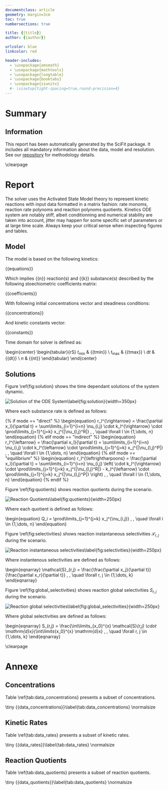 ```yaml
---
documentclass: article
geometry: margin=3cm
toc: true
numbersections: true

title: {{title}}
author: {{author}}

urlcolor: blue
linkcolor: red

header-includes:
  - \usepackage{amsmath}
  - \usepackage{mathtools}
  - \usepackage{longtable}
  - \usepackage{booktabs}
  - \usepackage{siunitx}
  #- \sisetup{tight-spacing=true,round-precision=4}
---
```

# Summary

## Information

This report has been automatically generated by the SciFit package.
It includes all mandatory information about the data, model and resolution.
See our [repository](https://github.com/jlandercy/scifit) for methodology details.

\clearpage

# Report

The solver uses the Activated State Model theory to represent kinetic reactions
with input data formatted in a matrix fashion: rate monoms, reaction rate polynoms and
reaction polynoms quotients. Kinetics ODE system are notably stiff, albeit conditionning
and numerical stability are taken into account, jitter may happen  for some specific
set of parameters or at large time scale. Always keep your critical sense when inspecting
figures and tables.

## Model

The model is based on the following kinetics:

{{equations}}

Which implies {{n}} reaction(s) and {{k}} substance(s) described
by the following stoechiometric coefficients matrix:

{{coefficients}}

With following initial concentrations vector and steadiness conditions:

{{concentrations}}

And kinetic constants vector:

{{constants}}

Time domain for solver is defined as:

\begin{center}
\begin{tabular}{rS}
$t_{\min}$ & {{tmin}} \\
$t_{\max}$ & {{tmax}} \\
$\mathrm{d}t$ & {{dt}} \\
$n$ & {{nt}}
\end{tabular}
\end{center}

## Solutions

Figure \ref{fig:solution} shows the time dependant solutions of the system dynamic.

![Solution of the ODE System\label{fig:solution}]({{solution}}){width=350px}

Where each substance rate is defined as follows:

{% if mode == "direct" %}
\begin{equation}
r_l^{\rightarrow} = \frac{\partial x_l}{\partial t} = \sum\limits_{i=1}^{i=n} \nu_{i,j} \cdot k_l^{\rightarrow} \cdot \prod\limits_{j=1}^{j=k} x_j^{|\nu_{l,j}^R|} \, , \quad \forall l \in \{1,\dots, n\}
\end{equation}
{% elif mode == "indirect" %}
\begin{equation}
r_l^{\leftarrow} = \frac{\partial x_l}{\partial t} = \sum\limits_{i=1}^{i=n} \nu_{i,j} \cdot k_l^{\leftarrow} \cdot \prod\limits_{j=1}^{j=k} x_j^{|\nu_{l,j}^P|} \, , \quad \forall l \in \{1,\dots, n\}
\end{equation}
{% elif mode == "equilibrium" %}
\begin{equation}
r_l^{\leftrightharpoons} = \frac{\partial x_l}{\partial t} = \sum\limits_{i=1}^{i=n} \nu_{i,j} \left( \cdot k_l^{\rightarrow} \cdot \prod\limits_{j=1}^{j=k} x_j^{|\nu_{l,j}^R|} - k_l^{\leftarrow} \cdot \prod\limits_{j=1}^{j=k} x_j^{|\nu_{l,j}^P|} \right) \, , \quad \forall l \in \{1,\dots, n\}
\end{equation}
{% endif %}


Figure \ref{fig:quotients} shows reaction quotients during the scenario.

![Reaction Quotients\label{fig:quotients}]({{quotients}}){width=250px}

Where each quotient is defined as follows:

\begin{equation}
Q_i = \prod\limits_{j=1}^{j=k} x_j^{\nu_{i,j}} \, , \quad \forall i \in \{1,\dots, n\}
\end{equation}


Figure \ref{fig:selectivities} shows reaction 
instantaneous selectivities $\mathcal{S}_{r,j}$ during the scenario.

![Reaction instantaneous selectivities\label{fig:selectivities}]({{selectivities}}){width=250px}

Where instantenous selectivities are defined as follows:

\begin{eqnarray}
\mathcal{S}_{r,j} = \frac{\frac{\partial x_j}{\partial t}}{\frac{\partial x_r}{\partial t}}  \, , \quad \forall r, j \in \{1,\dots, k\}
\end{eqnarray}

Figure \ref{fig:global_selectivities} shows reaction 
global selectivities $S_{r,j}$ during the scenario.

![Reaction global selectivities\label{fig:global_selectivities}]({{global_selectivities}}){width=250px}

Where global selectivities are defined as follows:

\begin{eqnarray}
S_{r,j} = \frac{\int\limits_{x_0}^{x} \mathcal{S}_{r,j} \cdot \mathrm{d}x}{\int\limits_{x_0}^{x} \mathrm{d}x} \, , \quad \forall r, j \in \{1,\dots, k\}
\end{eqnarray}

\clearpage

# Annexe

## Concentrations
Table \ref{tab:data_concentrations} presents a subset of concentrations.

\tiny
{{data_concentrations}}\label{tab:data_concentrations}
\normalsize

## Kinetic Rates
Table \ref{tab:data_rates} presents a subset of kinetic rates.

\tiny
{{data_rates}}\label{tab:data_rates}
\normalsize

## Reaction Quotients
Table \ref{tab:data_quotients} presents a subset of reaction quotients.

\tiny
{{data_quotients}}\label{tab:data_quotients}
\normalsize
